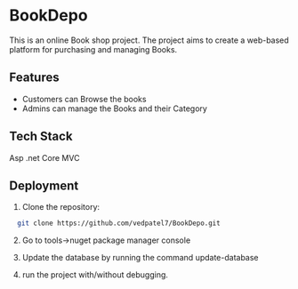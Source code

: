 # BookDepo

This is an online Book shop project. The project aims to create a web-based platform for purchasing and managing Books.

## Features

- Customers can Browse the books
- Admins can manage the Books and their Category



## Tech Stack

Asp .net Core MVC


## Deployment

1. Clone the repository:

```bash
  git clone https://github.com/vedpatel7/BookDepo.git
```

2. Go to tools->nuget package manager console

3. Update the database by running the command update-database

4. run the project with/without debugging.
